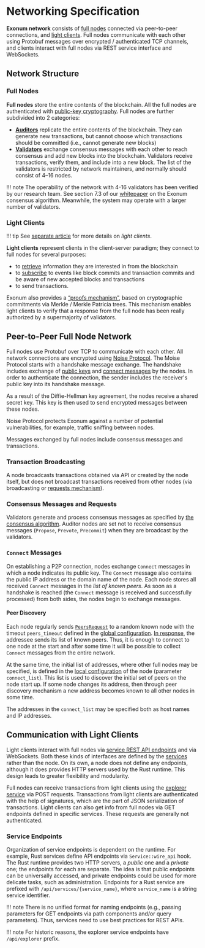 # Networking Specification

**Exonum network** consists of [full nodes](../glossary.md#full-node)
connected via peer-to-peer connections, and
[light clients](../glossary.md#light-client).
Full nodes communicate with each other using Protobuf messages
over encrypted / authenticated TCP channels, and clients interact
with full nodes via REST service interface and WebSockets.

## Network Structure

### Full Nodes

**Full nodes** store the entire contents of the blockchain. All the full nodes
are authenticated with
[public-key cryptography](../glossary.md#digital-signature).
Full nodes are further subdivided into 2 categories:

- [**Auditors**](../glossary.md#auditor) replicate the entire contents of the
  blockchain. They can generate new transactions, but cannot choose which
  transactions should be committed (i.e., cannot generate new blocks)
- [**Validators**](../glossary.md#validator) exchange consensus messages with
  each other to reach consensus and add new blocks into the blockchain.
  Validators receive transactions, verify them,
  and include into a new block. The list of the validators is restricted by
  network maintainers, and normally should consist of 4–16 nodes.

!!! note
    The operability of the network with 4-16 validators has been verified by
    our research team. See section 7.3 of our [whitepaper][whitepaper] on the
    Exonum consensus algorithm. Meanwhile, the system may operate with a
    larger number of validators.

### Light Clients

!!! tip
    See [separate article](../architecture/clients.md) for more details on
    _light clients_.

**Light clients** represent clients in the client-server paradigm; they connect
to full nodes for several purposes:

- to [retrieve](node-management.md#explorer-api-endpoints) information they are
  interested in from the blockchain
- to [subscribe](node-management.md#explorer-api-sockets) to events like block
  commits and transaction commits and be aware of new accepted blocks and
  transactions
- to send transactions.

Exonum also provides a [“proofs mechanism”](../glossary.md#merkle-proof),
based on cryptographic commitments via Merkle / Merkle Patricia
trees. This mechanism enables light clients to verify that a response from the
full node has been really authorized by a supermajority of validators.

## Peer-to-Peer Full Node Network

Full nodes use Protobuf over TCP to communicate with each other.
All network connections are encrypted using [Noise Protocol][noise].
The Moise Protocol starts with a handshake message exchange.
The handshake includes exchange of [public keys][DH] and
[connect messages](#connect-messages) by the nodes. In order to authenticate
the  connection, the sender includes the receiver's public key into its
handshake message.

As a result of the Diffie-Hellman key agreement, the nodes receive a shared
secret key. This key is then used to send encrypted messages between these
nodes.

Noise Protocol protects Exonum against a number of potential vulnerabilities,
for example, traffic sniffing between nodes.

Messages exchanged by full nodes include consensus messages and transactions.

### Transaction Broadcasting

A node broadcasts transactions obtained via API or created by the node itself,
but does not broadcast transactions received from other nodes (via
broadcasting or [requests mechanism](consensus/requests.md)).

### Consensus Messages and Requests

Validators generate and process consensus messages as specified
by [the consensus algorithm](consensus/specification.md).
Auditor nodes are set not to receive consensus messages (`Propose`, `Prevote`,
`Precommit`) when they are broadcast by the validators.

### `Connect` Messages

On establishing a P2P connection, nodes exchange `Connect` messages
in which a node indicates its public key. The `Connect` message also contains
the public IP address or the domain name of the node.
Each node stores all received `Connect` messages in
the _list of known peers_. As soon as a handshake is reached (the `Connect`
message is received and successfully processed) from both sides, the nodes begin
to exchange messages.

#### Peer Discovery

Each node regularly sends [`PeersRequest`](consensus/requests.md#peersrequest)
to a random known node with the timeout `peers_timeout` defined in the
[global configuration](../architecture/configuration.md#genesisconsensus).
[In response](consensus/requests.md#peersrequest-1), the addressee sends its
list of known peers. Thus, it is enough to connect to one node at the start and
after some time it will be possible to collect `Connect` messages from the
entire network.

At the same time, the initial list of addresses, where other full nodes may
be specified, is defined in the [local configuration](../glossary.md#local-configuration)
 of the node (parameter `connect_list`). This list is used to discover
the initial set of peers on the node start up. If some node changes its address,
then through peer discovery mechanism a new address becomes known to
all other nodes in some time.

The addresses in the `connect_list` may be specified both as host
names and IP addresses.

## Communication with Light Clients

Light clients interact with full nodes via
[service REST API endpoints](../glossary.md#service-endpoint) and via
WebSockets. Both these kinds of interfaces are defined by the
[services](../architecture/services.md) rather than the node.
On its own, a node does not define any endpoints, although it does
provides HTTP servers used by the Rust runtime. This design leads to
greater flexibility and modularity.

Full nodes can receive transactions from light clients using
the [explorer service](explorer.md) via POST requests.
Transactions from light clients are authenticated with the help of
signatures, which are the part of JSON serialization of transactions.
Light clients can also get info from full nodes via GET endpoints
defined in specific services. These requests are generally not authenticated.

### Service Endpoints

Organization of service endpoints is dependent on the runtime.
For example, Rust services define API endpoints via
`Service::wire_api` hook. The Rust runtime provides two HTTP servers,
a *public* one and a *private* one; the endpoints for each are separate.
The idea is that public endpoints can be universally accessed, and
private endpoints could be used for more delicate tasks, such as administration.
Endpoints for a Rust service are prefixed with `/api/services/{service_name}`,
where `service_name` is a string service identifier.

!!! note
    There is no unified format for naming endpoints (e.g., passing parameters
    for GET endpoints via path components and/or query parameters).
    Thus, services need to use best practices for REST APIs.

!!! note
    For historic reasons, the explorer service endpoints have
    `/api/explorer` prefix.

[whitepaper]: https://bitfury.com/content/downloads/wp_consensus_181227.pdf
[noise]: https://noiseprotocol.org/
[DH]: https://en.wikipedia.org/wiki/Diffie%E2%80%93Hellman_key_exchange
